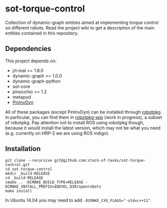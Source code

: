 # sot-torque-control
Collection of dynamic-graph entities aimed at implementing torque control on different robots.
Read the project wiki to get a description of the main entities contained in this repository.

## Dependencies
This project depends on:
* jrl-mal >= 1.8.0
* dynamic-graph >= 1.0.0
* dynamic-graph-python
* sot-core
* pinocchio >= 1.2
* metapod
* [PinInvDyn](https://github.com/stack-of-tasks/invdyn)

All of these packages (except PinInvDyn) can be installed through [robotpkg](http://robotpkg.openrobots.org/).
In particular, you can find them in [robotpkg-wip](http://robotpkg.openrobots.org/robotpkg-wip.html) (work in progress), a subset of robotpkg.
Pay attention not to install ROS using robotpkg though, because it would install the latest version, which may not be what you need
(e.g. currently on HRP-2 we are using ROS indigo).

## Installation

    git clone --recursive git@github.com:stack-of-tasks/sot-torque-control.git
    cd sot-torque-control
    mkdir _build-RELEASE
    cd _build-RELEASE
    cmake .. -DCMAKE_BUILD_TYPE=RELEASE -DCMAKE_INSTALL_PREFIX=$DEVEL_DIR/openrobots
    make install
    
In Ubuntu 14.04 you may need to add `-DCMAKE_CXX_FLAGS="-std=c++11"`.
